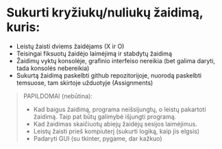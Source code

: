 # Sukurti kryžiukų/nuliukų žaidimą, kuris:
* Leistų žaisti dviems žaidėjams (X ir O)
* Teisingai fiksuotų žaidėjo laimėjimą ir stabdytų žaidimą
* Žaidimų vyktų konsolėje, grafinio interfeiso nereikia (bet galima daryti, tada konsolės nebereikia) 
* Sukurtą žaidimą paskelbti github repozitorijoje, nuorodą paskelbti temsuose, tam skirtoje užduotyje (Assignments)
> PAPILDOMAI (nebūtina): 
> * Kad baigus žaidimą, programa neišsijungtų, o leistų pakartoti žaidimą. Taip pat būtų galimybė išjungti programą.
> * Kad žaidimas skaičiuotų abiejų žaidėjų sesijos laimėjimus.
> * Leistų žaisti prieš kompiuterį (sukurti logiką, kaip jis elgsis)
> * Padaryti GUI (su tkinter, pygame, dar kažkuo)
